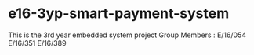 # e16-3yp-smart-payment-system
This is the 3rd year embedded system project
Group Members : E/16/054
                E/16/351
                E/16/389
